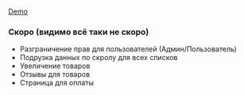 <a href="https://store-pearl-phi.vercel.app/">Demo</a>

<h3>Скоро (видимо всё таки не скоро)</h3>
<ul>
    <li>Разграничение прав для пользователей (Админ/Пользователь)</li>
    <li>Подрузка данных по скролу для всех списков</li>
    <li>Увеличение товаров</li>
    <li>Отзывы для товаров</li>
    <li>Страница для оплаты</li>
</ul>
